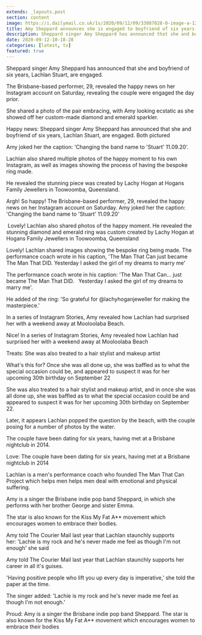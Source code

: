 ```yaml
---
extends: _layouts.post
section: content
image: https://i.dailymail.co.uk/1s/2020/09/12/09/33087028-0-image-a-12_1599901116357.jpg 
title: Amy Sheppard announces she is engaged to boyfriend of six years Lachlan Stuart 
description: Sheppard singer Amy Sheppard has announced that she and boyfriend of six years, Lachlan Stuart, are engaged.  
date: 2020-09-12-10-18-28 
categories: [latest, tv] 
featured: true 
--- 
```

Sheppard singer Amy Sheppard has announced that she and boyfriend of six years, Lachlan Stuart, are engaged. 

The Brisbane-based performer, 29, revealed the happy news on her Instagram account on Saturday, revealing the couple were engaged the day prior. 

She shared a photo of the pair embracing, with Amy looking ecstatic as she showed off her custom-made diamond and emerald sparkler.

Happy news: Sheppard singer Amy Sheppard has announced that she and boyfriend of six years, Lachlan Stuart, are engaged. Both pictured 

Amy joked her the caption: 'Changing the band name to 'Stuart' 11.09.20'. 

Lachlan also shared multiple photos of the happy moment to his own Instagram, as well as images showing the process of having the bespoke ring made.

He revealed the stunning piece was created by Lachy Hogan at Hogans Family Jewellers in Toowoomba, Queensland. 

Argh! So happy! The Brisbane-based performer, 29, revealed the happy news on her Instagram account on Saturday. Amy joked her the caption: 'Changing the band name to 'Stuart' 11.09.20'

 Lovely! Lachlan also shared photos of the happy moment. He revealed the stunning diamond and emerald ring was custom created by Lachy Hogan at Hogans Family Jewellers in Toowoomba, Queensland

Lovely! Lachlan shared images showing the bespoke ring being made. The performance coach wrote in his caption, 'The Man That Can just became The Man That DID. Yesterday I asked the girl of my dreams to marry me'

The performance coach wrote in his caption: 'The Man That Can... just became The Man That DID.   Yesterday I asked the girl of my dreams to marry me'. 

He added of the ring: 'So grateful for @lachyhoganjeweller for making the masterpiece.'  

In a series of Instagram Stories, Amy revealed how Lachlan had surprised her with a weekend away at Mooloolaba Beach. 

Nice! In a series of Instagram Stories, Amy revealed how Lachlan had surprised her with a weekend away at Mooloolaba Beach

Treats: She was also treated to a hair stylist and makeup artist

What's this for? Once she was all done up, she was baffled as to what the special occasion could be, and appeared to suspect it was for her upcoming 30th birthday on September 22

She was also treated to a hair stylist and makeup artist, and in once she was all done up, she was baffled as to what the special occasion could be and appeared to suspect it was for her upcoming 30th birthday on September 22. 

Later, it appears Lachlan popped the question by the beach, with the couple posing for a number of photos by the water. 

The couple have been dating for six years, having met at a Brisbane nightclub in 2014. 

Love: The couple have been dating for six years, having met at a Brisbane nightclub in 2014

Lachlan is a men's performance coach who founded The Man That Can Project which helps men helps men deal with emotional and physical suffering.

Amy is a singer the Brisbane indie pop band Sheppard, in which she performs with her brother George and sister Emma. 

The star is also known for the Kiss My Fat A** movement which encourages women to embrace their bodies. 

Amy told The Courier Mail last year that Lachlan staunchly supports her: 'Lachie is my rock and he's never made me feel as though I'm not enough' she said 

Amy told The Courier Mail last year that Lachlan staunchly supports her career in all it's guises. 

'Having positive people who lift you up every day is imperative,' she told the paper at the time. 

The singer added: 'Lachie is my rock and he's never made me feel as though I'm not enough.'

Proud: Amy is a singer the Brisbane indie pop band Sheppard. The star is also known for the Kiss My Fat A** movement which encourages women to embrace their bodies

